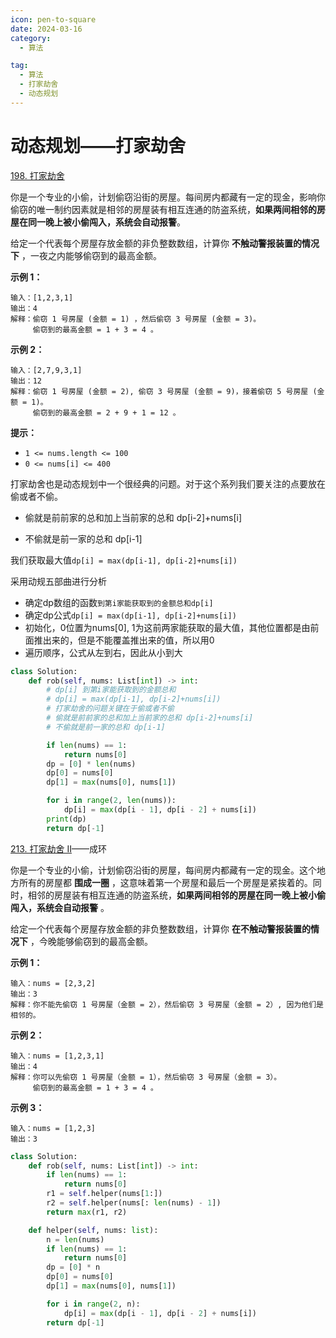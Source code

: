```yaml
---
icon: pen-to-square
date: 2024-03-16
category:
  - 算法

tag:
  - 算法
  - 打家劫舍
  - 动态规划
---
```


# 动态规划——打家劫舍



[198. 打家劫舍](https://leetcode.cn/problems/house-robber/)

你是一个专业的小偷，计划偷窃沿街的房屋。每间房内都藏有一定的现金，影响你偷窃的唯一制约因素就是相邻的房屋装有相互连通的防盗系统，**如果两间相邻的房屋在同一晚上被小偷闯入，系统会自动报警**。

给定一个代表每个房屋存放金额的非负整数数组，计算你 **不触动警报装置的情况下** ，一夜之内能够偷窃到的最高金额。

**示例 1：**

```
输入：[1,2,3,1]
输出：4
解释：偷窃 1 号房屋 (金额 = 1) ，然后偷窃 3 号房屋 (金额 = 3)。
     偷窃到的最高金额 = 1 + 3 = 4 。
```

**示例 2：**

```
输入：[2,7,9,3,1]
输出：12
解释：偷窃 1 号房屋 (金额 = 2), 偷窃 3 号房屋 (金额 = 9)，接着偷窃 5 号房屋 (金额 = 1)。
     偷窃到的最高金额 = 2 + 9 + 1 = 12 。
```

**提示：**

- `1 <= nums.length <= 100`
- `0 <= nums[i] <= 400`

打家劫舍也是动态规划中一个很经典的问题。对于这个系列我们要关注的点要放在偷或者不偷。

- 偷就是前前家的总和加上当前家的总和 dp[i-2]+nums[i]

- 不偷就是前一家的总和 dp[i-1]

我们获取最大值`dp[i] = max(dp[i-1], dp[i-2]+nums[i])`



采用动规五部曲进行分析

- 确定dp数组的函数`到第i家能获取到的金额总和dp[i]`
- 确定dp公式`dp[i] = max(dp[i-1], dp[i-2]+nums[i])`
- 初始化，0位置为nums[0], 1为这前两家能获取的最大值，其他位置都是由前面推出来的，但是不能覆盖推出来的值，所以用0
- 遍历顺序，公式从左到右，因此从小到大

```python
class Solution:
    def rob(self, nums: List[int]) -> int:
        # dp[i] 到第i家能获取到的金额总和
        # dp[i] = max(dp[i-1], dp[i-2]+nums[i])
        # 打家劫舍的问题关键在于偷或者不偷
        # 偷就是前前家的总和加上当前家的总和 dp[i-2]+nums[i]
        # 不偷就是前一家的总和 dp[i-1]

        if len(nums) == 1:
            return nums[0]
        dp = [0] * len(nums)
        dp[0] = nums[0]
        dp[1] = max(nums[0], nums[1])

        for i in range(2, len(nums)):
            dp[i] = max(dp[i - 1], dp[i - 2] + nums[i])
        print(dp)
        return dp[-1]

```



[213. 打家劫舍 II](https://leetcode.cn/problems/house-robber-ii/)——成环

你是一个专业的小偷，计划偷窃沿街的房屋，每间房内都藏有一定的现金。这个地方所有的房屋都 **围成一圈** ，这意味着第一个房屋和最后一个房屋是紧挨着的。同时，相邻的房屋装有相互连通的防盗系统，**如果两间相邻的房屋在同一晚上被小偷闯入，系统会自动报警** 。

给定一个代表每个房屋存放金额的非负整数数组，计算你 **在不触动警报装置的情况下** ，今晚能够偷窃到的最高金额。

 

**示例 1：**

```
输入：nums = [2,3,2]
输出：3
解释：你不能先偷窃 1 号房屋（金额 = 2），然后偷窃 3 号房屋（金额 = 2）, 因为他们是相邻的。
```

**示例 2：**

```
输入：nums = [1,2,3,1]
输出：4
解释：你可以先偷窃 1 号房屋（金额 = 1），然后偷窃 3 号房屋（金额 = 3）。
     偷窃到的最高金额 = 1 + 3 = 4 。
```

**示例 3：**

```
输入：nums = [1,2,3]
输出：3
```





```python
class Solution:
    def rob(self, nums: List[int]) -> int:
        if len(nums) == 1:
            return nums[0]
        r1 = self.helper(nums[1:])
        r2 = self.helper(nums[: len(nums) - 1])
        return max(r1, r2)

    def helper(self, nums: list):
        n = len(nums)
        if len(nums) == 1:
            return nums[0]
        dp = [0] * n
        dp[0] = nums[0]
        dp[1] = max(nums[0], nums[1])

        for i in range(2, n):
            dp[i] = max(dp[i - 1], dp[i - 2] + nums[i])
        return dp[-1]
```

